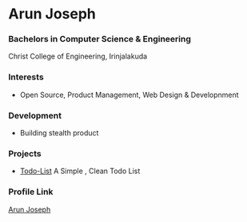 # Arun Joseph

### Bachelors in Computer Science & Engineering

Christ College of Engineering, Irinjalakuda

### Interests

- Open Source, Product Management, Web Design & Developnment

### Development

- Building stealth product

### Projects

- [Todo-List](https://github.com/arunjos2000/Todo-List) A Simple , Clean Todo List

### Profile Link

[Arun Joseph](https://github.com/arunjos2000)
